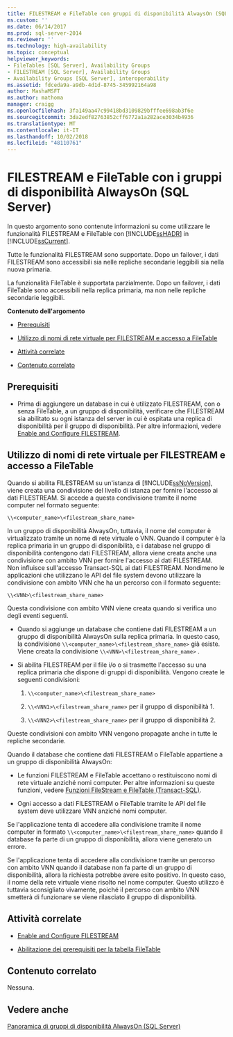 ```yaml
---
title: FILESTREAM e FileTable con gruppi di disponibilità AlwaysOn (SQL Server) | Microsoft Docs
ms.custom: ''
ms.date: 06/14/2017
ms.prod: sql-server-2014
ms.reviewer: ''
ms.technology: high-availability
ms.topic: conceptual
helpviewer_keywords:
- FileTables [SQL Server], Availability Groups
- FILESTREAM [SQL Server], Availability Groups
- Availability Groups [SQL Server], interoperability
ms.assetid: fdceda9a-a9db-4d1d-8745-345992164a98
author: MashaMSFT
ms.author: mathoma
manager: craigg
ms.openlocfilehash: 3fa149aa47c99418bd3109829bfffee698ab3f6e
ms.sourcegitcommit: 3da2edf82763852cff6772a1a282ace3034b4936
ms.translationtype: MT
ms.contentlocale: it-IT
ms.lasthandoff: 10/02/2018
ms.locfileid: "48110761"
---
```

# <a name="filestream-and-filetable-with-alwayson-availability-groups-sql-server"></a>FILESTREAM e FileTable con i gruppi di disponibilità AlwaysOn (SQL Server)
  In questo argomento sono contenute informazioni su come utilizzare le funzionalità FILESTREAM e FileTable con [!INCLUDE[ssHADR](../../../includes/sshadr-md.md)] in [!INCLUDE[ssCurrent](../../../includes/sscurrent-md.md)].  
  
 Tutte le funzionalità FILESTREAM sono supportate. Dopo un failover, i dati FILESTREAM sono accessibili sia nelle repliche secondarie leggibili sia nella nuova primaria.  
  
 La funzionalità FileTable è supportata parzialmente. Dopo un failover, i dati FileTable sono accessibili nella replica primaria, ma non nelle repliche secondarie leggibili.  
  
 **Contenuto dell'argomento**  
  
-   [Prerequisiti](#Prerequisites)  
  
-   [Utilizzo di nomi di rete virtuale per FILESTREAM e accesso a FileTable](#vnn)  
  
-   [Attività correlate](#RelatedTasks)  
  
-   [Contenuto correlato](#RelatedContent)  
  
##  <a name="Prerequisites"></a> Prerequisiti  
  
-   Prima di aggiungere un database in cui è utilizzato FILESTREAM, con o senza FileTable, a un gruppo di disponibilità, verificare che FILESTREAM sia abilitato su ogni istanza del server in cui è ospitata una replica di disponibilità per il gruppo di disponibilità. Per altre informazioni, vedere [Enable and Configure FILESTREAM](../../../relational-databases/blob/enable-and-configure-filestream.md).  
  
##  <a name="vnn"></a> Utilizzo di nomi di rete virtuale per FILESTREAM e accesso a FileTable  
 Quando si abilita FILESTREAM su un'istanza di [!INCLUDE[ssNoVersion](../../../includes/ssnoversion-md.md)], viene creata una condivisione del livello di istanza per fornire l'accesso ai dati FILESTREAM. Si accede a questa condivisione tramite il nome computer nel formato seguente:  
  
 `\\<computer_name>\<filestream_share_name>`  
  
 In un gruppo di disponibilità AlwaysOn, tuttavia, il nome del computer è virtualizzato tramite un nome di rete virtuale o VNN. Quando il computer è la replica primaria in un gruppo di disponibilità, e i database nel gruppo di disponibilità contengono dati FILESTREAM, allora viene creata anche una condivisione con ambito VNN per fornire l'accesso ai dati FILESTREAM. Non influisce sull'accesso Transact-SQL ai dati FILESTREAM. Nondimeno le applicazioni che utilizzano le API del file system devono utilizzare la condivisione con ambito VNN che ha un percorso con il formato seguente:  
  
 `\\<VNN>\<filestream_share_name>`  
  
 Questa condivisione con ambito VNN viene creata quando si verifica uno degli eventi seguenti.  
  
-   Quando si aggiunge un database che contiene dati FILESTREAM a un gruppo di disponibilità AlwaysOn sulla replica primaria. In questo caso, la condivisione `\\<computer_name>\<filestream_share_name>` già esiste. Viene creata la condivisione `\\<VNN>\<filestream_share_name>` .  
  
-   Si abilita FILESTREAM per il file i/o o si trasmette l'accesso su una replica primaria che dispone di gruppi di disponibilità. Vengono create le seguenti condivisioni:  
  
    1.  `\\<computer_name>\<filestream_share_name>`  
  
    2.  `\\<VNN1>\<filestream_share_name>` per il gruppo di disponibilità 1.  
  
    3.  `\\<VNN2>\<filestream_share_name>` per il gruppo di disponibilità 2.  
  
 Queste condivisioni con ambito VNN vengono propagate anche in tutte le repliche secondarie.  
  
 Quando il database che contiene dati FILESTREAM o FileTable appartiene a un gruppo di disponibilità AlwaysOn:  
  
-   Le funzioni FILESTREAM e FileTable accettano o restituiscono nomi di rete virtuale anziché nomi computer. Per altre informazioni su queste funzioni, vedere [Funzioni FileStream e FileTable &#40;Transact-SQL&#41;](/sql/relational-databases/system-functions/filestream-and-filetable-functions-transact-sql).  
  
-   Ogni accesso a dati FILESTREAM o FileTable tramite le API del file system deve utilizzare VNN anziché nomi computer.  
  
 Se l'applicazione tenta di accedere alla condivisione tramite il nome computer in formato `\\<computer_name>\<filestream_share_name>` quando il database fa parte di un gruppo di disponibilità, allora viene generato un errore.  
  
 Se l'applicazione tenta di accedere alla condivisione tramite un percorso con ambito VNN quando il database non fa parte di un gruppo di disponibilità, allora la richiesta potrebbe avere esito positivo. In questo caso, il nome della rete virtuale viene risolto nel nome computer. Questo utilizzo è tuttavia sconsigliato vivamente, poiché il percorso con ambito VNN smetterà di funzionare se viene rilasciato il gruppo di disponibilità.  
  
##  <a name="RelatedTasks"></a> Attività correlate  
  
-   [Enable and Configure FILESTREAM](../../../relational-databases/blob/enable-and-configure-filestream.md)  
  
-   [Abilitazione dei prerequisiti per la tabella FileTable](../../../relational-databases/blob/enable-the-prerequisites-for-filetable.md)  
  
##  <a name="RelatedContent"></a> Contenuto correlato  
 Nessuna.  
  
## <a name="see-also"></a>Vedere anche  
 [Panoramica di gruppi di disponibilità AlwaysOn &#40;SQL Server&#41;](overview-of-always-on-availability-groups-sql-server.md)  
  
  
